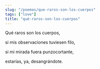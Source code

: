 ```yaml
---
slug: "/poemas/que-raros-son-los-cuerpos"
tags: ["love"]
title: "qué-raros-son-los-cuerpos"
---
```

Qué raros son los cuerpos,

si mis observaciones tuviesen filo,

si mi mirada fuera punzocortante,

estarías, ya, desangrándote.